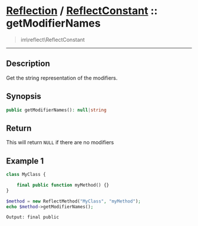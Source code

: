 # [Reflection](reflect.md) / [ReflectConstant](reflect-ReflectConstant.md) :: getModifierNames
 > im\reflect\ReflectConstant
____

## Description
Get the string representation of the modifiers.

## Synopsis
```php
public getModifierNames(): null|string
```

## Return
This will return `NULL` if there are no modifiers

## Example 1
```php
class MyClass {

    final public function myMethod() {}
}

$method = new ReflectMethod("MyClass", "myMethod");
echo $method->getModifierNames();
```

```
Output: final public
```
